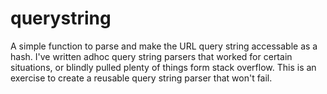 querystring
===========

A simple function to parse and make the URL query string accessable as a hash.
I've written adhoc query string parsers that worked for certain situations, or blindly pulled plenty of things form stack overflow.
This is an exercise to create a reusable query string parser that won't fail.
